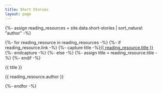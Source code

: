 ```yaml
---
title: Short Stories
layout: page
---
```

{%- assign reading_resources = site.data.short-stories | sort_natural: "author" -%}
<div class="cards" markdown="0">
  {%- for reading_resource in reading_resources -%}
    {%- if reading_resource.link -%}
      {%- capture title -%}<a href="{{ reading_resource.link }}">{{ reading_resource.title }}</a>{%- endcapture -%}
    {%- else -%}
      {%- assign title = reading_resource.title -%}
    {%- endif -%}
  <div class="card">
    <div class="content">
      <p class="title">{{ title }}</p>
    </div>
    <div class="content">
      <p class="meta">{{ reading_resource.author }}</p>
    </div>
  </div>
  {%- endfor -%}
</div>
